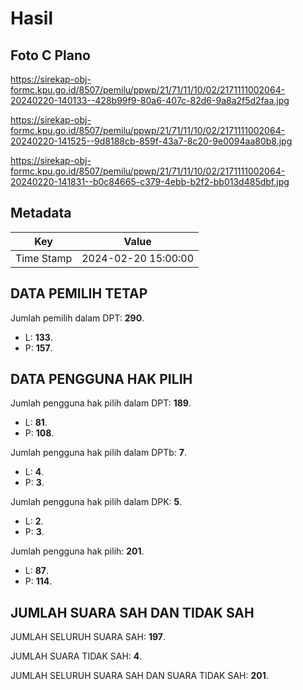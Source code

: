 # Hasil

## Foto C Plano

https://sirekap-obj-formc.kpu.go.id/8507/pemilu/ppwp/21/71/11/10/02/2171111002064-20240220-140133--428b99f9-80a6-407c-82d6-9a8a2f5d2faa.jpg

https://sirekap-obj-formc.kpu.go.id/8507/pemilu/ppwp/21/71/11/10/02/2171111002064-20240220-141525--9d8188cb-859f-43a7-8c20-9e0094aa80b8.jpg

https://sirekap-obj-formc.kpu.go.id/8507/pemilu/ppwp/21/71/11/10/02/2171111002064-20240220-141831--b0c84665-c379-4ebb-b2f2-bb013d485dbf.jpg


## Metadata

| Key        | Value               |
| ---------- | ------------------- |
| Time Stamp | 2024-02-20 15:00:00 |


## DATA PEMILIH TETAP

Jumlah pemilih dalam DPT: **290**.
 * L: **133**.
 * P: **157**.

## DATA PENGGUNA HAK PILIH

Jumlah pengguna hak pilih dalam DPT: **189**.
 * L: **81**.
 * P: **108**.

Jumlah pengguna hak pilih dalam DPTb: **7**.
 * L: **4**.
 * P: **3**.

Jumlah pengguna hak pilih dalam DPK: **5**.
 * L: **2**.
 * P: **3**.

Jumlah pengguna hak pilih: **201**.
 * L: **87**.
 * P: **114**.

## JUMLAH SUARA SAH DAN TIDAK SAH

JUMLAH SELURUH SUARA SAH: **197**.

JUMLAH SUARA TIDAK SAH: **4**.

JUMLAH SELURUH SUARA SAH DAN SUARA TIDAK SAH: **201**.


